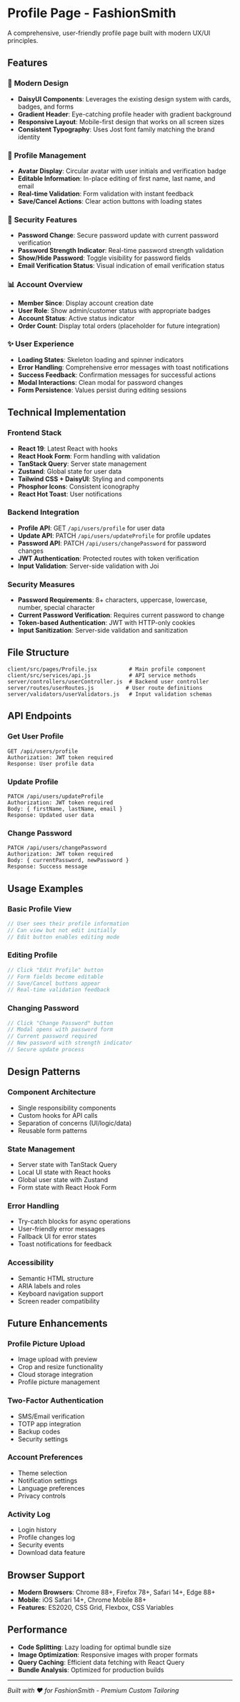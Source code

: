 # Profile Page - FashionSmith

A comprehensive, user-friendly profile page built with modern UX/UI principles.

## Features

### 🎨 **Modern Design**

- **DaisyUI Components**: Leverages the existing design system with cards, badges, and forms
- **Gradient Header**: Eye-catching profile header with gradient background
- **Responsive Layout**: Mobile-first design that works on all screen sizes
- **Consistent Typography**: Uses Jost font family matching the brand identity

### 👤 **Profile Management**

- **Avatar Display**: Circular avatar with user initials and verification badge
- **Editable Information**: In-place editing of first name, last name, and email
- **Real-time Validation**: Form validation with instant feedback
- **Save/Cancel Actions**: Clear action buttons with loading states

### 🔐 **Security Features**

- **Password Change**: Secure password update with current password verification
- **Password Strength Indicator**: Real-time password strength validation
- **Show/Hide Password**: Toggle visibility for password fields
- **Email Verification Status**: Visual indication of email verification status

### 📊 **Account Overview**

- **Member Since**: Display account creation date
- **User Role**: Show admin/customer status with appropriate badges
- **Account Status**: Active status indicator
- **Order Count**: Display total orders (placeholder for future integration)

### ✨ **User Experience**

- **Loading States**: Skeleton loading and spinner indicators
- **Error Handling**: Comprehensive error messages with toast notifications
- **Success Feedback**: Confirmation messages for successful actions
- **Modal Interactions**: Clean modal for password changes
- **Form Persistence**: Values persist during editing sessions

## Technical Implementation

### **Frontend Stack**

- **React 19**: Latest React with hooks
- **React Hook Form**: Form handling with validation
- **TanStack Query**: Server state management
- **Zustand**: Global state for user data
- **Tailwind CSS + DaisyUI**: Styling and components
- **Phosphor Icons**: Consistent iconography
- **React Hot Toast**: User notifications

### **Backend Integration**

- **Profile API**: GET `/api/users/profile` for user data
- **Update API**: PATCH `/api/users/updateProfile` for profile updates
- **Password API**: PATCH `/api/users/changePassword` for password changes
- **JWT Authentication**: Protected routes with token verification
- **Input Validation**: Server-side validation with Joi

### **Security Measures**

- **Password Requirements**: 8+ characters, uppercase, lowercase, number, special character
- **Current Password Verification**: Requires current password to change
- **Token-based Authentication**: JWT with HTTP-only cookies
- **Input Sanitization**: Server-side validation and sanitization

## File Structure

```
client/src/pages/Profile.jsx          # Main profile component
client/src/services/api.js            # API service methods
server/controllers/userController.js  # Backend user controller
server/routes/userRoutes.js          # User route definitions
server/validators/userValidators.js   # Input validation schemas
```

## API Endpoints

### Get User Profile

```
GET /api/users/profile
Authorization: JWT token required
Response: User profile data
```

### Update Profile

```
PATCH /api/users/updateProfile
Authorization: JWT token required
Body: { firstName, lastName, email }
Response: Updated user data
```

### Change Password

```
PATCH /api/users/changePassword
Authorization: JWT token required
Body: { currentPassword, newPassword }
Response: Success message
```

## Usage Examples

### Basic Profile View

```jsx
// User sees their profile information
// Can view but not edit initially
// Edit button enables editing mode
```

### Editing Profile

```jsx
// Click "Edit Profile" button
// Form fields become editable
// Save/Cancel buttons appear
// Real-time validation feedback
```

### Changing Password

```jsx
// Click "Change Password" button
// Modal opens with password form
// Current password required
// New password with strength indicator
// Secure update process
```

## Design Patterns

### **Component Architecture**

- Single responsibility components
- Custom hooks for API calls
- Separation of concerns (UI/logic/data)
- Reusable form patterns

### **State Management**

- Server state with TanStack Query
- Local UI state with React hooks
- Global user state with Zustand
- Form state with React Hook Form

### **Error Handling**

- Try-catch blocks for async operations
- User-friendly error messages
- Fallback UI for error states
- Toast notifications for feedback

### **Accessibility**

- Semantic HTML structure
- ARIA labels and roles
- Keyboard navigation support
- Screen reader compatibility

## Future Enhancements

### **Profile Picture Upload**

- Image upload with preview
- Crop and resize functionality
- Cloud storage integration
- Profile picture management

### **Two-Factor Authentication**

- SMS/Email verification
- TOTP app integration
- Backup codes
- Security settings

### **Account Preferences**

- Theme selection
- Notification settings
- Language preferences
- Privacy controls

### **Activity Log**

- Login history
- Profile changes log
- Security events
- Download data feature

## Browser Support

- **Modern Browsers**: Chrome 88+, Firefox 78+, Safari 14+, Edge 88+
- **Mobile**: iOS Safari 14+, Chrome Mobile 88+
- **Features**: ES2020, CSS Grid, Flexbox, CSS Variables

## Performance

- **Code Splitting**: Lazy loading for optimal bundle size
- **Image Optimization**: Responsive images with proper formats
- **Query Caching**: Efficient data fetching with React Query
- **Bundle Analysis**: Optimized for production builds

---

_Built with ❤️ for FashionSmith - Premium Custom Tailoring_
